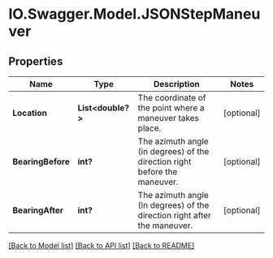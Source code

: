 # IO.Swagger.Model.JSONStepManeuver
## Properties

Name | Type | Description | Notes
------------ | ------------- | ------------- | -------------
**Location** | **List&lt;double?&gt;** | The coordinate of the point where a maneuver takes place. | [optional] 
**BearingBefore** | **int?** | The azimuth angle (in degrees) of the direction right before the maneuver. | [optional] 
**BearingAfter** | **int?** | The azimuth angle (in degrees) of the direction right after the maneuver. | [optional] 

[[Back to Model list]](../README.md#documentation-for-models) [[Back to API list]](../README.md#documentation-for-api-endpoints) [[Back to README]](../README.md)

